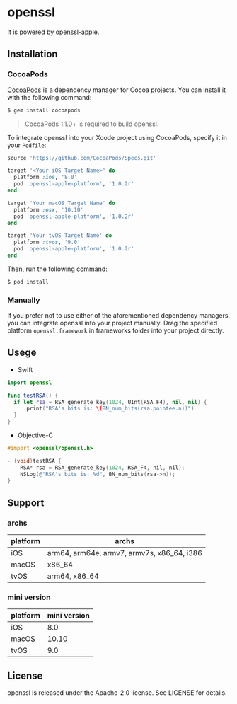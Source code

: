 # openssl

It is powered by [openssl-apple](https://github.com/Jiar/openssl-apple).

## Installation

### CocoaPods

[CocoaPods](https://cocoapods.org) is a dependency manager for Cocoa projects. You can install it with the following command:

```bash
$ gem install cocoapods
```

> CocoaPods 1.1.0+ is required to build openssl.

To integrate openssl into your Xcode project using CocoaPods, specify it in your `Podfile`:

```ruby
source 'https://github.com/CocoaPods/Specs.git'

target '<Your iOS Target Name>' do
  platform :ios, '8.0'
  pod 'openssl-apple-platform', '1.0.2r'
end

target 'Your macOS Target Name' do
  platform :osx, '10.10'
  pod 'openssl-apple-platform', '1.0.2r'
end

target 'Your tvOS Target Name' do
  platform :tvos, '9.0'
  pod 'openssl-apple-platform', '1.0.2r'
end
```

Then, run the following command:

```bash
$ pod install
```

### Manually

If you prefer not to use either of the aforementioned dependency managers, you can integrate openssl into your project manually. Drag the specified platform `openssl.framework` in frameworks folder into your project directly.

## Usege

- Swift

```Swift
import openssl

func testRSA() {
  if let rsa = RSA_generate_key(1024, UInt(RSA_F4), nil, nil) {
      print("RSA's bits is: \(BN_num_bits(rsa.pointee.n))")
  }
}
```

- Objective-C

```Objective-C
#import <openssl/openssl.h>

- (void)testRSA {
    RSA* rsa = RSA_generate_key(1024, RSA_F4, nil, nil);
    NSLog(@"RSA's bits is: %d", BN_num_bits(rsa->n));
}
```

## Support

### archs

| platform | archs |
| ------ | ------ |
| iOS | arm64, arm64e, armv7, armv7s, x86_64, i386 |
| macOS | x86_64 |
| tvOS | arm64, x86_64 |

### mini version

| platform | mini version |
| ------ | ------ |
| iOS | 8.0 |
| macOS | 10.10 |
| tvOS | 9.0 |

## License

openssl is released under the Apache-2.0 license. See LICENSE for details.